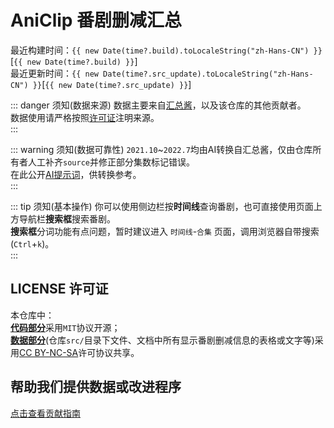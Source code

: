<script lang="ts" setup>
import { data as time } from "./time.data.ts"
</script>

# AniClip 番剧删减汇总

最近构建时间：`{{ new Date(time?.build).toLocaleString("zh-Hans-CN") }}`[`{{ new Date(time?.build) }}`]  
最近更新时间：`{{ new Date(time?.src_update).toLocaleString("zh-Hans-CN") }}`[`{{ new Date(time?.src_update) }}`]  

::: danger 须知(数据来源)
数据主要来自[汇总酱](https://hzj.wiki)，以及该仓库的其他贡献者。  
数据使用请严格按照[许可证](#license-许可证)注明来源。  
:::

::: warning 须知(数据可靠性)
`2021.10`~`2022.7`均由AI转换自汇总酱，仅由仓库所有者人工补齐`source`并修正部分集数标记错误。  
在此公开[AI提示词](https://www.doubao.com/thread/w45506302557698)，供转换参考。  
:::

::: tip 须知(基本操作)
你可以使用侧边栏按**时间线**查询番剧，也可直接使用页面上方导航栏**搜索框**搜索番剧。  
**搜索框**分词功能有点问题，暂时建议进入 `时间线`-`合集` 页面，调用浏览器自带搜索(`Ctrl`+`k`)。  
:::

## LICENSE 许可证

本仓库中：  
[**代码部分**](https://github.com/bili-vd-bak/aniclip)采用`MIT`协议开源；  
[**数据部分**](https://github.com/bili-vd-bak/aniclip-src)(仓库`src/`目录下文件、文档中所有显示番剧删减信息的表格或文字等)采用[CC BY-NC-SA](https://creativecommons.org/licenses/by-nc-sa/4.0/)许可协议共享。

## 帮助我们提供数据或改进程序

[点击查看贡献指南](contribute.md)
